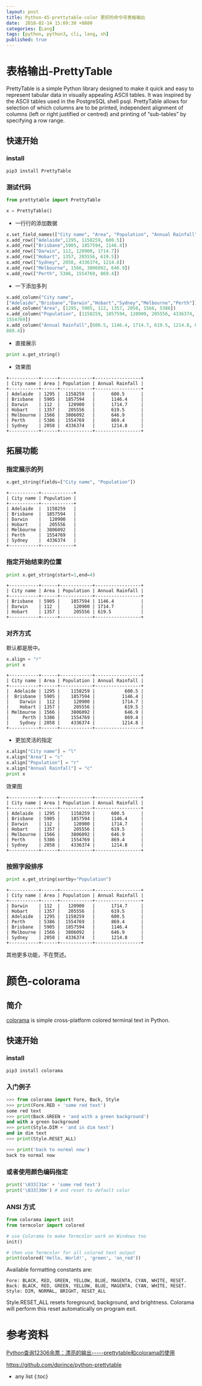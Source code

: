 ```yaml
---
layout: post
title: Python-45-prettytable-color 更好的命令号表格输出
date:  2018-02-14 15:09:30 +0800
categories: [Lang]
tags: [python, python3, cli, lang, sh]
published: true
---
```


# 表格输出-PrettyTable 

PrettyTable is a simple Python library designed to make it quick and easy to represent tabular data in visually appealing ASCII tables. It was inspired by the ASCII tables used in the PostgreSQL shell psql. PrettyTable allows for selection of which columns are to be printed, independent alignment of columns (left or right justified or centred) and printing of “sub-tables” by specifying a row range.

## 快速开始

### install

```
pip3 install PrettyTable
```

### 测试代码

```py
from prettytable import PrettyTable

x = PrettyTable()
```

- 一行行的添加数据

```py
x.set_field_names(["City name", "Area", "Population", "Annual Rainfall"])
x.add_row(["Adelaide",1295, 1158259, 600.5])
x.add_row(["Brisbane",5905, 1857594, 1146.4])
x.add_row(["Darwin", 112, 120900, 1714.7])
x.add_row(["Hobart", 1357, 205556, 619.5])
x.add_row(["Sydney", 2058, 4336374, 1214.8])
x.add_row(["Melbourne", 1566, 3806092, 646.9])
x.add_row(["Perth", 5386, 1554769, 869.4])
```

- 一下添加多列

```py
x.add_column("City name", 
["Adelaide","Brisbane","Darwin","Hobart","Sydney","Melbourne","Perth"])
x.add_column("Area", [1295, 5905, 112, 1357, 2058, 1566, 5386])
x.add_column("Population", [1158259, 1857594, 120900, 205556, 4336374, 3806092, 
1554769])
x.add_column("Annual Rainfall",[600.5, 1146.4, 1714.7, 619.5, 1214.8, 646.9, 
869.4])
```

- 直接展示

```py
print x.get_string()
```

- 效果图

```
+-----------+------+------------+-----------------+
| City name | Area | Population | Annual Rainfall |
+-----------+------+------------+-----------------+
| Adelaide  | 1295 |  1158259   |      600.5      |
| Brisbane  | 5905 |  1857594   |      1146.4     |
| Darwin    | 112  |   120900   |      1714.7     |
| Hobart    | 1357 |   205556   |      619.5      |
| Melbourne | 1566 |  3806092   |      646.9      |
| Perth     | 5386 |  1554769   |      869.4      |
| Sydney    | 2058 |  4336374   |      1214.8     |
+-----------+------+------------+-----------------+
```

## 拓展功能

### 指定展示的列

```py
x.get_string(fields=["City name", "Population"])
```

```
+-----------+------------+
| City name | Population |
+-----------+------------+
| Adelaide  |  1158259   |
| Brisbane  |  1857594   |
| Darwin    |   120900   |
| Hobart    |   205556   |
| Melbourne |  3806092   |
| Perth     |  1554769   |
| Sydney    |  4336374   |
+-----------+------------+
```

### 指定开始结束的位置

```py
print x.get_string(start=1,end=4)
```

```
+-----------+------+------------+-----------------+
| City name | Area | Population | Annual Rainfall |
+-----------+------+------------+-----------------+
| Brisbane  | 5905 |    1857594 | 1146.4          |
| Darwin    | 112  |     120900 | 1714.7          |
| Hobart    | 1357 |     205556 | 619.5           |
+-----------+------+------------+-----------------+
```

### 对齐方式

默认都是居中。

```py
x.align = "r"
print x
```

```
+-----------+------+------------+-----------------+
| City name | Area | Population | Annual Rainfall |
+-----------+------+------------+-----------------+
|  Adelaide | 1295 |    1158259 |           600.5 |
|  Brisbane | 5905 |    1857594 |          1146.4 |
|    Darwin |  112 |     120900 |          1714.7 |
|    Hobart | 1357 |     205556 |           619.5 |
| Melbourne | 1566 |    3806092 |           646.9 |
|     Perth | 5386 |    1554769 |           869.4 |
|    Sydney | 2058 |    4336374 |          1214.8 |
+-----------+------+------------+-----------------+
```

- 更加灵活的指定

```py
x.align["City name"] = "l"
x.align["Area"] = "c"
x.align["Population"] = "r"
x.align["Annual Rainfall"] = "c"
print x
```

效果图

```
+-----------+------+------------+-----------------+
| City name | Area | Population | Annual Rainfall |
+-----------+------+------------+-----------------+
| Adelaide  | 1295 |    1158259 |      600.5      |
| Brisbane  | 5905 |    1857594 |      1146.4     |
| Darwin    | 112  |     120900 |      1714.7     |
| Hobart    | 1357 |     205556 |      619.5      |
| Melbourne | 1566 |    3806092 |      646.9      |
| Perth     | 5386 |    1554769 |      869.4      |
| Sydney    | 2058 |    4336374 |      1214.8     |
+-----------+------+------------+-----------------+
```

### 按照字段排序

```py
print x.get_string(sortby="Population")
```

```
+-----------+------+------------+-----------------+
| City name | Area | Population | Annual Rainfall |
+-----------+------+------------+-----------------+
| Darwin    | 112  |   120900   |      1714.7     |
| Hobart    | 1357 |   205556   |      619.5      |
| Adelaide  | 1295 |  1158259   |      600.5      |
| Perth     | 5386 |  1554769   |      869.4      |
| Brisbane  | 5905 |  1857594   |      1146.4     |
| Melbourne | 1566 |  3806092   |      646.9      |
| Sydney    | 2058 |  4336374   |      1214.8     |
+-----------+------+------------+-----------------+
```

其他更多功能，不在赘述。

# 颜色-colorama

## 简介

[colorama](https://github.com/tartley/colorama) is simple cross-platform colored terminal text in Python.


## 快速开始

### install

```
pip3 install colorama
```

### 入门例子

```py
>>> from colorama import Fore, Back, Style
>>> print(Fore.RED + 'some red text')
some red text
>>> print(Back.GREEN + 'and with a green background')
and with a green background
>>> print(Style.DIM + 'and in dim text')
and in dim text
>>> print(Style.RESET_ALL)

>>> print('back to normal now')
back to normal now
```

### 或者使用颜色编码指定

```py
print('\033[31m' + 'some red text')
print('\033[30m') # and reset to default color
```

### ANSI 方式

```py
from colorama import init
from termcolor import colored

# use Colorama to make Termcolor work on Windows too
init()

# then use Termcolor for all colored text output
print(colored('Hello, World!', 'green', 'on_red'))
```

Available formatting constants are:

```
Fore: BLACK, RED, GREEN, YELLOW, BLUE, MAGENTA, CYAN, WHITE, RESET.
Back: BLACK, RED, GREEN, YELLOW, BLUE, MAGENTA, CYAN, WHITE, RESET.
Style: DIM, NORMAL, BRIGHT, RESET_ALL
```

Style.RESET_ALL resets foreground, background, and brightness. Colorama will perform this reset automatically on program exit.

# 参考资料

[Python查询12306余票：漂亮的输出-----prettytable和colorama的使用](https://blog.csdn.net/qq_25343557/article/details/78964228)

https://github.com/dprince/python-prettytable

* any list
{:toc}
